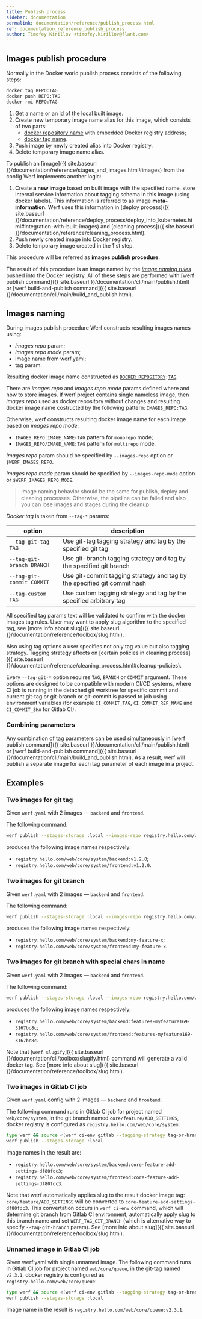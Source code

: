 ```yaml
---
title: Publish process
sidebar: documentation
permalink: documentation/reference/publish_process.html
ref: documentation_reference_publish_process
author: Timofey Kirillov <timofey.kirillov@flant.com>
---
```


<!--Docker images should be pushed into the docker registry for further usage in most cases. The usage includes these demands:-->

<!--1. Using an image to run an application (for example in kubernetes). These images will be referred to as **images for running**.-->
<!--2. Using an existing old image version from a docker registry as a cache to build a new image version. Usually, it is default behavior. However, some additional actions may be required to organize a build environment with multiple build hosts or build hosts with no persistent local storage. These images will be referred to as **distributed images cache**.-->

<!--## What can be published-->

<!--The result of werf [build commands]({{ site.baseurl }}/documentation/cli/build/build.html) is a _stages_ in _stages storage_ related to images defined in the `werf.yaml` config. -->
<!--Werf can be used to publish either:-->

<!--* Images. These can only be used as _images for running_. -->
<!--These images are not suitable for _distributed images cache_, because werf build algorithm implies creating separate images for _stages_. -->
<!--When you pull a image from a docker registry, you do not receive _stages_ for this image.-->
<!--* Images with a stages cache images. These images can be used as _images for running_ and also as a _distributed images cache_.-->

<!--Werf pushes image into a docker registry with a so-called [**image publish procedure**](#image-publish-procedure). Also, werf pushes stages cache of all images from config with a so-called [**stages publish procedure**](#stages-publish-procedure).-->

<!--Before digging into these algorithms, it is helpful to see how to publish images using Docker.-->

<!--### Stages publish procedure-->

<!--To publish stages cache of a image from the config werf implements the **stages publish procedure**. It consists of the following steps:-->

<!-- 1. Create temporary image names aliases for all docker images in stages cache, so that:-->
<!--     - [docker repository name](https://docs.docker.com/glossary/?term=repository) is a `REPO` parameter specified by the user without changes ([details about `REPO`]({{ site.baseurl }}/documentation/reference/registry/image_naming.html#repo-parameter)).-->
<!--     - [docker tag name](https://docs.docker.com/glossary/?term=tag) constructed as a signature prefixed with a word `image-stage-` (for example `image-stage-41772c141b158349804ad27b354247df8984ead077a5dd601f3940536ebe9a11`).-->
<!-- 2. Push images by newly created aliases into docker registry.-->
<!-- 3. Delete temporary image names aliases.-->

<!--All of these steps are also performed with a single werf command, which will be described below.-->

<!--The result of this procedure is multiple images from stages cache of image pushed into the docker registry.-->

## Images publish procedure

Normally in the Docker world publish process consists of the following steps:

```bash
docker tag REPO:TAG
docker push REPO:TAG
docker rmi REPO:TAG
```

 1. Get a name or an id of the local built image.
 2. Create new temporary image name alias for this image, which consists of two parts:
     - [docker repository name](https://docs.docker.com/glossary/?term=repository) with embedded Docker registry address;
     - [docker tag name](https://docs.docker.com/glossary/?term=tag).
 3. Push image by newly created alias into Docker registry.
 4. Delete temporary image name alias.

To publish an [image]({{ site.baseurl }}/documentation/reference/stages_and_images.html#images) from the config Werf implements another logic:

 1. Create **a new image** based on built image with the specified name, store internal service information about tagging schema in this image (using docker labels). This information is referred to as image **meta-information**. Werf uses this information in [deploy process]({{ site.baseurl }}/documentation/reference/deploy_process/deploy_into_kubernetes.html#integration-with-built-images) and [cleaning process]({{ site.baseurl }}/documentation/reference/cleaning_process.html).
 2. Push newly created image into Docker registry.
 3. Delete temporary image created in the 1'st step.

This procedure will be referred as **images publish procedure**.

The result of this procedure is an image named by the [*image naming rules*](#images-naming) pushed into the Docker registry. All of these steps are performed with [werf publish command]({{ site.baseurl }}/documentation/cli/main/publish.html) or [werf build-and-publish command]({{ site.baseurl }}/documentation/cli/main/build_and_publish.html).

## Images naming

During images publish procedure Werf constructs resulting images names using:
 * _images repo_ param;
 * _images repo mode_ param;
 * image name from werf.yaml;
 * tag param.

Resulting docker image name constructed as [`DOCKER_REPOSITORY`](https://docs.docker.com/glossary/?term=repository)`:`[`TAG`](https://docs.docker.com/engine/reference/commandline/tag).

There are _images repo_ and _images repo mode_ params defined where and how to store images.
If werf project contains single nameless image, then _images repo_ used as docker repository without changes and resulting docker image name costructed by the following pattern: `IMAGES_REPO:TAG`.

Otherwise, werf constructs resulting docker image name for each image based on _images repo mode_:  
- `IMAGES_REPO:IMAGE_NAME-TAG` pattern for `monorepo` mode;
- `IMAGES_REPO/IMAGE_NAME:TAG` pattern for `multirepo` mode.

_Images repo_ param should be specified by `--images-repo` option or `$WERF_IMAGES_REPO`.

_Images repo mode_ param should be specified by `--images-repo-mode` option or `$WERF_IMAGES_REPO_MODE`.

> Image naming behavior should be the same for publish, deploy and cleaning processes. Otherwise, the pipeline can be failed and also you can lose images and stages during the cleanup

*Docker tag* is taken from `--tag-*` params:

| option                     | description                                                                     |
| -------------------------- | ------------------------------------------------------------------------------- |
| `--tag-git-tag TAG`        | Use git-tag tagging strategy and tag by the specified git tag                   |
| `--tag-git-branch BRANCH`  | Use git-branch tagging strategy and tag by the specified git branch             |
| `--tag-git-commit COMMIT`  | Use git-commit tagging strategy and tag by the specified git commit hash        |
| `--tag-custom TAG`         | Use custom tagging strategy and tag by the specified arbitrary tag              |

All specified tag params text will be validated to confirm with the docker images tag rules. User may want to apply slug algorithm to the specified tag, see [more info about slug]({{ site.baseurl }}/documentation/reference/toolbox/slug.html).

Also using tag options a user specifies not only tag value but also tagging strategy.
Tagging strategy affects on [certain policies in cleaning process]({{ site.baseurl }}/documentation/reference/cleaning_process.html#cleanup-policies).

Every `--tag-git-*` option requires `TAG`, `BRANCH` or `COMMIT` argument. These options are designed to be compatible with modern CI/CD systems, where CI job is running in the detached git worktree for specific commit and current git-tag or git-branch or git-commit is passed to job using environment variables (for example `CI_COMMIT_TAG`, `CI_COMMIT_REF_NAME` and `CI_COMMIT_SHA` for Gitlab CI).

### Combining parameters

Any combination of tag parameters can be used simultaneously in [werf publish command]({{ site.baseurl }}/documentation/cli/main/publish.html) or [werf build-and-publish command]({{ site.baseurl }}/documentation/cli/main/build_and_publish.html). As a result, werf will publish a separate image for each tag parameter of each image in a project.

## Examples

### Two images for git tag

Given `werf.yaml` with 2 images — `backend` and `frontend`.

The following command:

```bash
werf publish --stages-storage :local --images-repo registry.hello.com/web/core/system --tag-git-tag v1.2.0
```

produces the following image names respectively:
 * `registry.hello.com/web/core/system/backend:v1.2.0`;
 * `registry.hello.com/web/core/system/frontend:v1.2.0`.

### Two images for git branch

Given `werf.yaml` with 2 images — `backend` and `frontend`.

The following command:

```bash
werf publish --stages-storage :local --images-repo registry.hello.com/web/core/system --tag-git-branch my-feature-x
```

produces the following image names respectively:
 * `registry.hello.com/web/core/system/backend:my-feature-x`;
 * `registry.hello.com/web/core/system/frontend:my-feature-x`.

### Two images for git branch with special chars in name

Given `werf.yaml` with 2 images — `backend` and `frontend`.

The following command:

```bash
werf publish --stages-storage :local --images-repo registry.hello.com/web/core/system --tag-git-branch $(werf slugify --format docker-tag "Features/MyFeature#169")
```

produces the following image names respectively:
 * `registry.hello.com/web/core/system/backend:features-myfeature169-3167bc8c`;
 * `registry.hello.com/web/core/system/frontend:features-myfeature169-3167bc8c`.

Note that [`werf slugify`]({{ site.baseurl }}/documentation/cli/toolbox/slugify.html) command will generate a valid docker tag. See [more info about slug]({{ site.baseurl }}/documentation/reference/toolbox/slug.html).

### Two images in Gitlab CI job

Given `werf.yaml` config with 2 images — `backend` and `frontend`.

The following command runs in Gitlab CI job for project named `web/core/system`, in the git branch named `core/feature/ADD_SETTINGS`, docker registry is configured as `registry.hello.com/web/core/system`:

```bash
type werf && source <(werf ci-env gitlab --tagging-strategy tag-or-branch --verbose)
werf publish --stages-storage :local
```

Image names in the result are:
 * `registry.hello.com/web/core/system/backend:core-feature-add-settings-df80fdc3`;
 * `registry.hello.com/web/core/system/frontend:core-feature-add-settings-df80fdc3`.

Note that werf automatically applies slug to the result docker image tag: `core/feature/ADD_SETTINGS` will be converted to `core-feature-add-settings-df80fdc3`. This convertation occurs in `werf ci-env` command, which will determine git branch from Gitlab CI environment, automatically apply slug to this branch name and set `WERF_TAG_GIT_BRANCH` (which is alternative way to specify `--tag-git-branch` param). See [more info about slug]({{ site.baseurl }}/documentation/reference/toolbox/slug.html).

### Unnamed image in Gitlab CI job

Given werf.yaml with single unnamed image. The following command runs in Gitlab CI job for project named `web/core/queue`, in the git-tag named `v2.3.1`, docker registry is configured as `registry.hello.com/web/core/queue`:

```bash
type werf && source <(werf ci-env gitlab --tagging-strategy tag-or-branch --verbose)
werf publish --stages-storage :local
```

Image name in the result is `registry.hello.com/web/core/queue:v2.3.1`.
